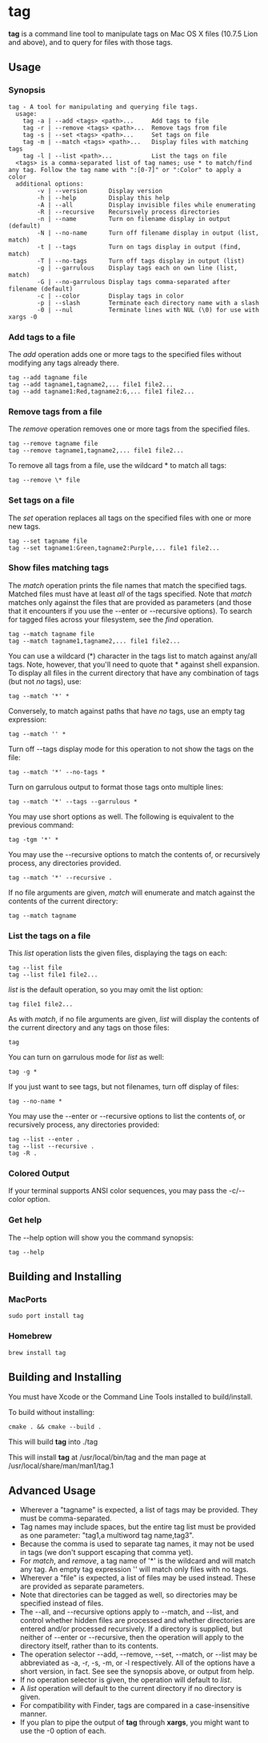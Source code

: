 # tag

**tag** is a command line tool to manipulate tags on Mac OS X files (10.7.5 Lion and above), and to query for files with those tags.

## Usage

### Synopsis

    tag - A tool for manipulating and querying file tags.
      usage:
        tag -a | --add <tags> <path>...     Add tags to file
        tag -r | --remove <tags> <path>...  Remove tags from file
        tag -s | --set <tags> <path>...     Set tags on file
        tag -m | --match <tags> <path>...   Display files with matching tags
        tag -l | --list <path>...           List the tags on file
      <tags> is a comma-separated list of tag names; use * to match/find any tag. Follow the tag name with ":[0-7]" or ":Color" to apply a color  
      additional options:
            -v | --version      Display version
            -h | --help         Display this help
            -A | --all          Display invisible files while enumerating
            -R | --recursive    Recursively process directories
            -n | --name         Turn on filename display in output (default)
            -N | --no-name      Turn off filename display in output (list, match)
            -t | --tags         Turn on tags display in output (find, match)
            -T | --no-tags      Turn off tags display in output (list)
            -g | --garrulous    Display tags each on own line (list, match)
            -G | --no-garrulous Display tags comma-separated after filename (default)
            -c | --color        Display tags in color
            -p | --slash        Terminate each directory name with a slash
            -0 | --nul          Terminate lines with NUL (\0) for use with xargs -0

### Add tags to a file

The *add* operation adds one or more tags to the specified files without modifying any tags already there.

    tag --add tagname file
    tag --add tagname1,tagname2,... file1 file2...
    tag --add tagname1:Red,tagname2:6,... file1 file2...

### Remove tags from a file

The *remove* operation removes one or more tags from the specified files.

    tag --remove tagname file
    tag --remove tagname1,tagname2,... file1 file2...

To remove all tags from a file, use the wildcard \* to match all tags:

    tag --remove \* file

### Set tags on a file

The *set* operation replaces all tags on the specified files with one or more new tags.

    tag --set tagname file
    tag --set tagname1:Green,tagname2:Purple,... file1 file2...

### Show files matching tags

The *match* operation prints the file names that match the specified tags. Matched files must have at least *all* of the tags specified. Note that *match* matches only against the files that are provided as parameters (and those that it encounters if you use the --enter or --recursive options). To search for tagged files across your filesystem, see the *find* operation.

    tag --match tagname file
    tag --match tagname1,tagname2,... file1 file2...

You can use a wildcard (*) character in the tags list to match against any/all tags. Note, however, that you'll need to quote that * against shell expansion. To display all files in the current directory that have any combination of tags (but not *no* tags), use:

    tag --match '*' *

Conversely, to match against paths that have *no* tags, use an empty tag expression:

    tag --match '' *

Turn off --tags display mode for this operation to not show the tags on the file:

    tag --match '*' --no-tags *

Turn on garrulous output to format those tags onto multiple lines:

    tag --match '*' --tags --garrulous *

You may use short options as well. The following is equivalent to the previous command:

    tag -tgm '*' *

You may use the --recursive options to match the contents of, or recursively process, any directories provided.

    tag --match '*' --recursive .

If no file arguments are given, *match* will enumerate and match against the contents of the current directory:

    tag --match tagname

### List the tags on a file

This *list* operation lists the given files, displaying the tags on each:

    tag --list file
    tag --list file1 file2...

*list* is the default operation, so you may omit the list option:

    tag file1 file2...

As with *match*, if no file arguments are given, *list* will display the contents of the current directory and any tags on those files:

    tag

You can turn on garrulous mode for *list* as well:

    tag -g *

If you just want to see tags, but not filenames, turn off display of files:

    tag --no-name *

You may use the --enter or --recursive options to list the contents of, or recursively process, any directories provided:

    tag --list --enter .
    tag --list --recursive .
    tag -R .

### Colored Output

If your terminal supports ANSI color sequences, you may pass the -c/--color option.

### Get help

The --help option will show you the command synopsis:

    tag --help

## Building and Installing

### MacPorts

	sudo port install tag
	
### Homebrew
	
	brew install tag

Building and Installing
---
You must have Xcode or the Command Line Tools installed to build/install.

To build without installing:

    cmake . && cmake --build .

This will build **tag** into ./tag

This will install **tag** at /usr/local/bin/tag and the man page at /usr/local/share/man/man1/tag.1

## Advanced Usage

- Wherever a "tagname" is expected, a list of tags may be provided. They must be comma-separated.
- Tag names may include spaces, but the entire tag list must be provided as one parameter: "tag1,a multiword tag name,tag3".
- Because the comma is used to separate tag names, it may not be used in tags (we don't support escaping that comma yet).
- For *match*, and *remove*, a tag name of '\*' is the wildcard and will match any tag. An empty tag expression '' will match only files with no tags.
- Wherever a "file" is expected, a list of files may be used instead. These are provided as separate parameters.
- Note that directories can be tagged as well, so directories may be specified instead of files.
- The --all, and --recursive options apply to --match, and --list, and control whether hidden files are processed and whether directories are entered and/or processed recursively. If a directory is supplied, but neither of --enter or --recursive, then the operation will apply to the directory itself, rather than to its contents.
- The operation selector --add, --remove, --set, --match, or --list may be abbreviated as -a, -r, -s, -m, or -l respectively. All of the options have a short version, in fact. See see the synopsis above, or output from help.
- If no operation selector is given, the operation will default to *list*.
- A *list* operation will default to the current directory if no directory is given.
- For compatibility with Finder, tags are compared in a case-insensitive manner.
- If you plan to pipe the output of **tag** through **xargs**, you might want to use the -0 option of each.
